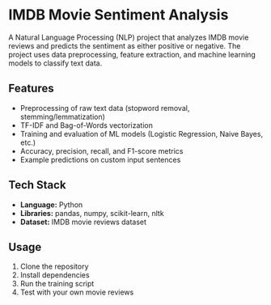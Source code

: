 # IMDB Movie Sentiment Analysis

A Natural Language Processing (NLP) project that analyzes IMDB movie reviews and predicts the sentiment as either positive or negative. The project uses data preprocessing, feature extraction, and machine learning models to classify text data.

## Features
- Preprocessing of raw text data (stopword removal, stemming/lemmatization)
- TF-IDF and Bag-of-Words vectorization
- Training and evaluation of ML models (Logistic Regression, Naive Bayes, etc.)
- Accuracy, precision, recall, and F1-score metrics
- Example predictions on custom input sentences

## Tech Stack
- **Language:** Python
- **Libraries:** pandas, numpy, scikit-learn, nltk
- **Dataset:** IMDB movie reviews dataset

## Usage
1. Clone the repository
2. Install dependencies
3. Run the training script
4. Test with your own movie reviews
